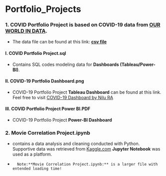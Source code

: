 # Portfolio_Projects

### 1. COVID Portfolio Project is based on COVID-19 data from [**OUR WORLD IN DATA**](https://ourworldindata.org/).

- The data file can be found at this link: [**csv file**](https://ourworldindata.org/explorers/coronavirus-data-explorer?zoomToSelection=true&time=2020-0301..latest&facet=none&pickerSort=desc&pickerMetric=new_deaths_per_million&Metric=Confirmed+deaths&Interval=7day+rolling+average&Relative+to+Population=true&Color+by+test+positivity=false&country=IND~USA~GBR~CAN~DEU~FRA)

#### I. **COVID Portfolio Project.sql** 
- Contains SQL codes modeling data for **Dashboards (Tableau/Power-BI)**.

#### II. **COVID-19 Portfolio Dashboard.png**   
- COVID-19 Portfolio Project **Tableau Dashboard** can be found at this link. Feel free to visit [COVID-19 Dashboard by Nilu RA](https://public.tableau.com/app/profile/nilupul.rathgama/viz/COVID-19Dashboard_16479298815470/Dashboard1?publish=yes)

#### III. **COVID Portfolio Project Power BI.PDF**  
- COVID-19 Portfolio Project **Power-BI Dashboard** 

### 2. **Movie Correlation Project.ipynb** 
- contains a data analysis and cleaning conducted with Python. Supportive data was retrieved from [Kaggle.com](https://www.kaggle.com/danielgrijalvas/movies) **Jupyter Notebook** was used as a platform. 
 -       Note:**Movie Correlation Project.ipynb:** is a larger file with entended loading time!
